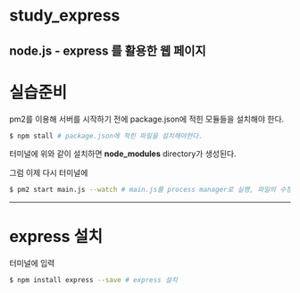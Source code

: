 # study_express
node.js - express 를 활용한 웹 페이지
---

# 실습준비
pm2를 이용해 서버를 시작하기 전에 package.json에 적힌 모듈들을 설치해야 한다.
```bash
$ npm stall # package.json에 적힌 파일을 설치해야한다.
```
터미널에 위와 같이 설치하면 **node_modules** directory가 생성된다.

그럼 이제 다시 터미널에

```bash
$ pm2 start main.js --watch # main.js를 process manager로 실행, 파일의 수정 감지 및 반영
```
---

# express 설치
터미널에 입력
```bash
$ npm install express --save # express 설치
```

